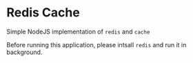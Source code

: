 # Redis Cache

Simple NodeJS implementation of `redis` and `cache`

Before running this application, please intsall `redis` and run it in background.